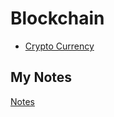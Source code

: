 # Blockchain
- [Crypto Currency](crypto-currency.md)
## My Notes
[Notes](mynotes/blockchain-notes.md)
